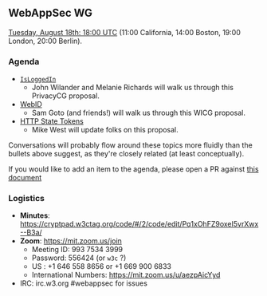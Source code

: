## WebAppSec WG

[Tuesday, August 18th: 18:00 UTC](https://www.timeanddate.com/worldclock/fixedtime.html?iso=20200818T1800) (11:00 California, 14:00 Boston, 19:00 London, 20:00 Berlin).

### Agenda

* [`IsLoggedIn`](https://github.com/privacycg/is-logged-in)
  * John Wilander and Melanie Richards will walk us through this PrivacyCG proposal.
* [WebID](https://github.com/WICG/WebID)
  * Sam Goto (and friends!) will walk us through this WICG proposal.
* [HTTP State Tokens](https://mikewest.github.io/http-state-tokens/draft-west-http-state-tokens.html)
  * Mike West will update folks on this proposal.
  
Conversations will probably flow around these topics more fluidly than the bullets above suggest, as they're closely related (at least conceptually).

If you would like to add an item to the agenda, please open a PR against [this document](https://github.com/w3c/webappsec/blob/master/meetings/2020/2020-08-18-agenda.md)

### Logistics

*   **Minutes**: https://cryptpad.w3ctag.org/code/#/2/code/edit/Pq1xOhFZ9oxeI5vrXwx--B3a/
*   **Zoom**: https://mit.zoom.us/join
    * Meeting ID: 993 7534 3999
    * Password: 556424  (or `w3c` ?)
    * US : +1 646 558 8656 or +1 669 900 6833
    * International Numbers: https://mit.zoom.us/u/aezpAicYyd
*   IRC: irc.w3.org #webappsec for issues
